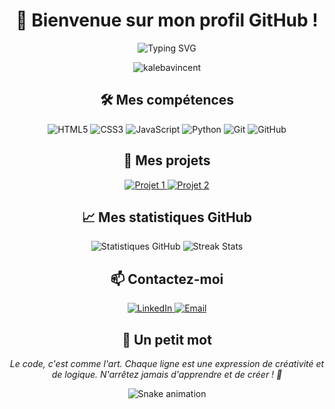 <h1 align="center">👋 Bienvenue sur mon profil GitHub !</h1>

<p align="center">
  <img src="https://readme-typing-svg.herokuapp.com?font=Fira+Code&size=24&duration=3000&pause=1000&color=00FF00&center=true&vCenter=true&width=435&lines=Je+suis+Kaleb+Vincent;Développeur+passionné;Amoureux+des+technologies;Toujours+en+apprentissage" alt="Typing SVG" />
</p>

<p align="center">
  <img src="https://komarev.com/ghpvc/?username=kalebavincent&label=Profile%20views&color=0e75b6&style=flat" alt="kalebavincent" />
</p>

<h2 align="center">🛠️ Mes compétences</h2>

<p align="center">
  <img src="https://img.shields.io/badge/-HTML5-E34F26?style=for-the-badge&logo=html5&logoColor=white" alt="HTML5" />
  <img src="https://img.shields.io/badge/-CSS3-1572B6?style=for-the-badge&logo=css3&logoColor=white" alt="CSS3" />
  <img src="https://img.shields.io/badge/-JavaScript-F7DF1E?style=for-the-badge&logo=javascript&logoColor=black" alt="JavaScript" />
  <img src="https://img.shields.io/badge/-Python-3776AB?style=for-the-badge&logo=python&logoColor=white" alt="Python" />
  <img src="https://img.shields.io/badge/-Git-F05032?style=for-the-badge&logo=git&logoColor=white" alt="Git" />
  <img src="https://img.shields.io/badge/-GitHub-181717?style=for-the-badge&logo=github&logoColor=white" alt="GitHub" />
</p>

<h2 align="center">🚀 Mes projets</h2>

<p align="center">
  <a href="https://github.com/kalebavincent/Projet1">
    <img src="https://github-readme-stats.vercel.app/api/pin/?username=kalebavincent&repo=Projet1&theme=dark" alt="Projet 1" />
  </a>
  <a href="https://github.com/kalebavincent/Projet2">
    <img src="https://github-readme-stats.vercel.app/api/pin/?username=kalebavincent&repo=Projet2&theme=dark" alt="Projet 2" />
  </a>
</p>

<h2 align="center">📈 Mes statistiques GitHub</h2>

<p align="center">
  <img src="https://github-readme-stats.vercel.app/api?username=kalebavincent&show_icons=true&theme=dark&hide_border=true" alt="Statistiques GitHub" />
  <img src="https://github-readme-streak-stats.herokuapp.com/?user=kalebavincent&theme=dark&hide_border=true" alt="Streak Stats" />
</p>

<h2 align="center">📫 Contactez-moi</h2>

<p align="center">
  <a href="https://linkedin.com/in/kalebavincent" target="_blank">
    <img src="https://img.shields.io/badge/-LinkedIn-0077B5?style=for-the-badge&logo=linkedin&logoColor=white" alt="LinkedIn" />
  </a>
  <a href="mailto:kalebavincent@egmail.com">
    <img src="https://img.shields.io/badge/-Email-D14836?style=for-the-badge&logo=gmail&logoColor=white" alt="Email" />
  </a>
</p>

<h2 align="center">🌟 Un petit mot</h2>

<p align="center">
  <em>Le code, c'est comme l'art. Chaque ligne est une expression de créativité et de logique. N'arrêtez jamais d'apprendre et de créer ! 🚀</em>
</p>

<p align="center">
  <img src="https://github.com/kalebavincent/kalebavincent/blob/output/github-contribution-grid-snake.svg" alt="Snake animation" />
</p>
